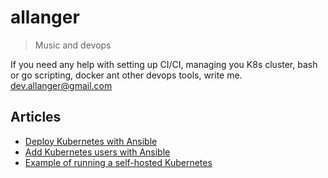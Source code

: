 # allanger
> Music and devops

If you need any help with setting up CI/CI, managing you K8s cluster, bash or go scripting, docker ant other devops tools, write me.
dev.allanger@gmail.com

## Articles
- [Deploy Kubernetes with Ansible](https://allanguor.medium.com/deploy-kubernetes-with-ansible-bbba1c5b7072)
- [Add Kubernetes users with Ansible](https://allanger.medium.com/add-kubernetes-users-with-ansible-6d2d9ce03d63)
- [Example of running a self-hosted Kubernetes](https://faun.pub/example-of-running-a-self-hosted-kubernetes-77029d0bce5d)
